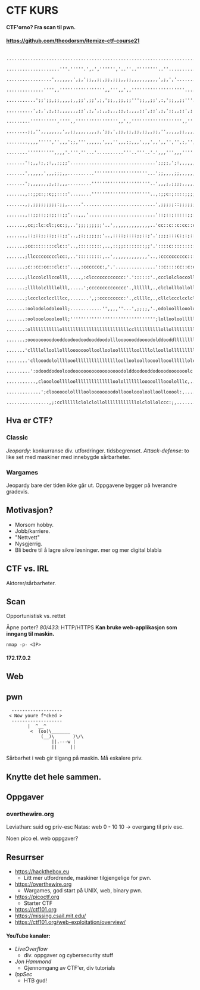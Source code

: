 # CTF KURS

#### CTF'orno? Fra scan til pwn.
#### https://github.com/theodorsm/itemize-ctf-course21

```
                                                                                    ................................................................................
                                                                                    ....................'''.'''''.',.','''''','..''..''''''''..''...................
                                                                                    .................',,,,,,,',;,';;,,;;,;;,;;;,,;;,,,,,,,,,,',;,','................
                                                                                    ..............'''',,''''''''''''''''',,''',,',,''''''''''''''''''''.............
                                                                                    ...........';;';;,;;,,,,;,,;;',;;',;,';;,,;;,;;''';;,,;;',:,';;,,;;'''..........
                                                                                    ..........',;,',;,;;,,,,,,,;;',;,',;,,;,,,;;,;,,,,;;',;;',;,';;,,;;',;'.........
                                                                                    .........'''''''''','''',,'''''''''''''''',,',,''''''''''''''''''',,'''.........
                                                                                    ........;;,'',,,,,,,,',,;;,,,,,,,,;,';;,',;;,;;,;;,;;,,;;,'',,,,,;;,,,,;'.......
                                                                                    ........,,,,''''','',,,';;,''',,,,,,',,,'',,,;;,,,',,,',,',,'','',;,'',,'.......
                                                                                    ........'''''''''',,,,'.'''.''...'..........'''..'''..'.',,,''',,,''''''........
                                                                                    .......':;,,:;,;:,,;;;;'................................';;;;,';:,,,,,,,'.......
                                                                                    .......',,,,,,',,,;;;,,..........''''''''''''''''''''...';;,,,,;;,,,,,,,'.......
                                                                                    .......';,,,,,,,;,;;,,,.........''''''''''''''''''''''..',,,;,;;;;,,,,,;,.......
                                                                                    .......,::;;c:;:c;;::::'........''''''''''''''''''''''..,:;;c:;::::;;;;c;.......
                                                                                    .......,;,;;;;;;;;;:;;,.....'...........................',;;;;;::;;;;;;;,.......
                                                                                    .......,::;;::;;:;;::;;'...,,,'.........................'::;::;:::::;;::,.......
                                                                                    .......,cc;:lc:cl:;cc:;,..';;;;;;;;;'..',,,,,,,,,,,,,,..'cc::c::c:cc::cc,.......
                                                                                    .......,::;::;;::;;::;;'..,;:;;;;;;;'..,::::;::::;;::;'.';;;;:::c:;:;::;,.......
                                                                                    .......;cc::::::::clc::'..,:::::::::,..,::;;::::::::;;'.'::::c::::::::::,.......
                                                                                    .......;llccccccccclcc:,..':::::::::,..',,,,,,,,,,,,,'..,:cccccccccc::::;.......
                                                                                    .......;c::cc:cc::clc::'...,:ccccccc:,'.'...............'::c::::cc::c:cc;.......
                                                                                    .......;llccolcllccolll,....,:clcccccccccccc:'.'::::::'.,ccclolcloccollo:.......
                                                                                    .......;llllolcllllolll,.....';cccccccccccccc'.,llllll,.,clclolllollollo:.......
                                                                                    .......;lccclcclcclllcc,.......',;:ccccccccc:'.,cllllc,.,cllclccclcclcll:.......
                                                                                    .......:oolodolodolooll;............'',,,,''...',;;;;,'.,odoloollloooloo:.......
                                                                                    .......:oolooolooolooll;'''''''''''''''''''''''''''''''';lollooloollllloc.......
                                                                                    .......:olllllllllllolllllllllllllllllllllllllccllllllllllollollllllllll:.......
                                                                                    .......;ooooooooodooddoodoodoodooddoodolllooooooddoooodolddooddlllllllll;.......
                                                                                    .......'cllllolloollolllooooooolloollooloolllllloollllolloollolllllllll:'.......
                                                                                    ........'cllooodolollllooolllllllllllllllloollooloolloooollooollllllolc'........
                                                                                    .........':odooddodooloodoooooooooooooooooodolddoodooddodooodooooooolc'.........
                                                                                    ...........,cloooloolllloolllllllllllllloololllllllooooolllooololllc,...........
                                                                                    .............';cloooooolollllooloooooooodolloooloooloolloollooool:,.............
                                                                                    ................,;:ccllllllclolclollollllllllllllolclollolccc:;,................

```


## Hva er CTF?

### Classic

_Jeopardy_: konkurranse div. utfordringer. tidsbegrenset.
_Attack-defense_: to like set med maskiner med innebygde sårbarheter.

### Wargames

Jeopardy bare der tiden ikke går ut. Oppgavene bygger på hverandre gradevis.

## Motivasjon?

- Morsom hobby.
- Jobb/karriere.
- "Nettvett"
- Nysgjerrig.
- Bli bedre til å lagre sikre løsninger. mer og mer digital blabla

## CTF vs. IRL

Aktorer/sårbarheter.

## Scan

Opportunistisk vs. rettet

Åpne porter?
*80/433*: HTTP/HTTPS
__Kan bruke web-applikasjon som inngang til maskin.__

```
nmap -p- <IP>
```

#### 172.17.0.2

<!--
Vise eks:
Scanne docker container:
hostname -I
namp -p- IP
Bruke Burp til å vise cookie monster
Spørr om noen i salen ser løsning.
-->

## Web

## pwn

```
  -------------------
 < Now youre f*cked >
  -------------------
        |  ^__^
         <  (oo)\_______
             (__)\       )\/\
                 ||.---w |
                 ||     ||
```

Sårbarhet i web gir tilgang på maskin. Må eskalere priv.

## Knytte det hele sammen.


## Oppgaver

### overthewire.org

Leviathan: suid og priv-esc
Natas: web 0 - 10
10 -> overgang til priv esc.

Noen pico el. web oppgaver?

## Resurrser

- https://hackthebox.eu
    - Litt mer utfordrende, maskiner tilgjengelige for pwn.
- https://overthewire.org
    - Wargames, god start på UNIX, web, binary pwn.
- https://picoctf.org
    - Starter CTF
- https://ctf101.org
- https://missing.csail.mit.edu/
- https://ctf101.org/web-exploitation/overview/

#### YouTube kanaler:
- *LiveOverflow*
    - div. oppgaver og cybersecurity stuff
- *Jon Hammond*
    - Gjennomgang av CTF'er, div tutorials
- *IppSec*
    - HTB gud!
